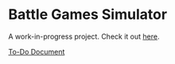 # Battle Games Simulator

A work-in-progress project. Check it out [here](http://teamcstudios.pro/BattleGamesSimulator).

[To-Do Document](https://docs.google.com/document/d/1lapzWBfY_8cRyPNfPYlpgTyfehBWFcuX56OWQDURf6M/edit?usp=sharing)
